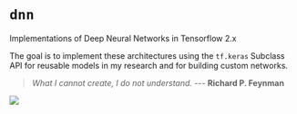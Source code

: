 # `dnn`
Implementations of Deep Neural Networks in Tensorflow 2.x

The goal is to implement these architectures using the `tf.keras` Subclass API for reusable models in
my research and for building custom networks.

> _What I cannot create, I do not understand._
> --- **Richard P. Feynman**

![](https://imgs.xkcd.com/comics/python.png)
